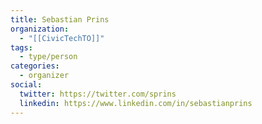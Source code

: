 ```yaml
---
title: Sebastian Prins
organization:
  - "[[CivicTechTO]]"
tags:
  - type/person
categories:
  - organizer
social:
  twitter: https://twitter.com/sprins
  linkedin: https://www.linkedin.com/in/sebastianprins
---
```

